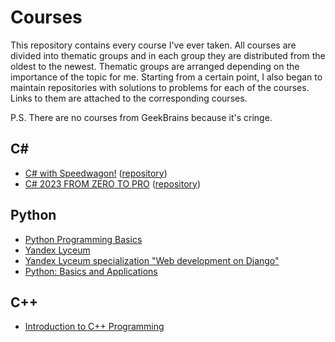 # Courses
This repository contains every course I've ever taken. All courses are divided into thematic groups and in each group they are distributed from the oldest to the newest. Thematic groups are arranged depending on the importance of the topic for me. Starting from a certain point, I also began to maintain repositories with solutions to problems for each of the courses. Links to them are attached to the corresponding courses.

P.S. There are no courses from GeekBrains because it's cringe.

## С#
- [C# with Speedwagon!](https://stepik.org/course/118709) ([repository](https://github.com/Nytrock/JoJo_CSharp_Course))
- [C# 2023 FROM ZERO TO PRO](https://youtu.be/w8rRhAup4kg) ([repository](https://github.com/Nytrock/Sakutin_CSharp_Course))

## Python
- [Python Programming Basics](https://www.coursera.org/learn/python-osnovy-programmirovaniya)
- [Yandex Lyceum](https://lyceum.yandex.ru/python)
- [Yandex Lyceum specialization "Web development on Django"](https://lyceum.yandex.ru/django)
- [Python: Basics and Applications](https://stepik.org/course/512)

## C++
- [Introduction to C++ Programming](https://stepik.org/course/363)
